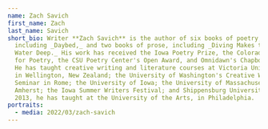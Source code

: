```yaml
---
name: Zach Savich
first_name: Zach
last_name: Savich
short_bio: Writer **Zach Savich** is the author of six books of poetry,
  including _​Daybed,_ and two books of prose, including ​_Diving Makes the
  Water Deep._ His work has received the Iowa Poetry Prize, the Colorado Prize
  for Poetry, the CSU Poetry Center's Open Award, and Omnidawn's Chapbook Prize.
  He has taught creative writing and literature courses at Victoria University
  in Wellington, New Zealand; the University of Washington's Creative Writing
  Seminar in Rome; the University of Iowa; the University of Massachusetts,
  Amherst; the Iowa Summer Writers Festival; and Shippensburg University. Since
  2013, he has taught at the University of the Arts, in Philadelphia.
portraits:
  - media: 2022/03/zach-savich
---
```

